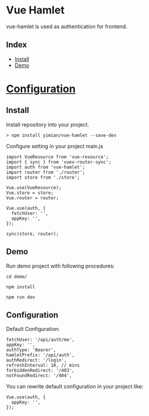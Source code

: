 # Vue Hamlet
vue-hamlet is used as authentication for frontend.

## Index
* [Install](#install)
* [Demo](#demo)
# [Configuration](#configuration)

## Install
Install repository into your project.
~~~
> npm install yimian/vue-hamlet --save-dev
~~~
Configure setting in your project main.js
~~~
import VueResource from 'vue-resource';
import { sync } from 'vuex-router-sync';
import auth from 'vue-hamlet';
import router from './router';
import store from './store';

Vue.use(VueResource);
Vue.store = store;
Vue.router = router;

Vue.use(auth, {
  fetchUser: '',
  appKey: '',
});

sync(store, router);
~~~

## Demo
Run demo project with following procedures:
~~~
cd demo/
~~~
~~~
npm install
~~~
~~~
npm run dev
~~~


## Configuration
Default Configuration:
~~~
fetchUser: '/api/auth/me',
appKey: '',
authType: 'Bearer',
hamletPrefix: '/api/auth',
authRedirect: '/login',
refreshInterval: 10, // mins
forbiddenRedirect: '/403',
notFoundRedirect: '/404',
~~~

You can rewrite default configuration in your project like:
~~~
Vue.use(auth, {
  appKey: '',
});
~~~

